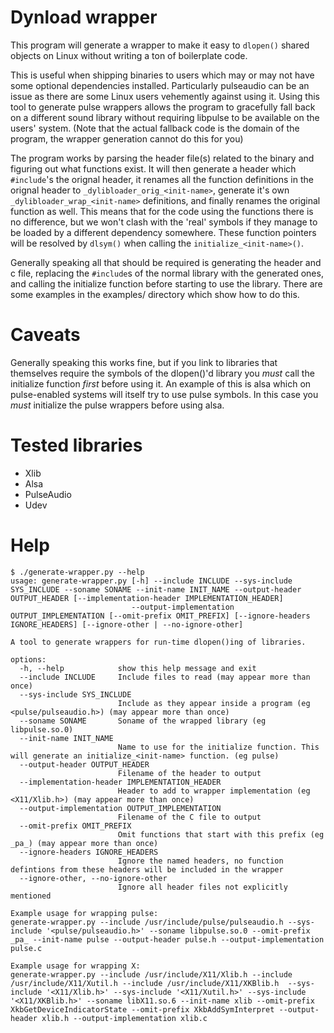 # Dynload wrapper

This program will generate a wrapper to make it easy to `dlopen()` shared objects on Linux without writing a ton of boilerplate code.

This is useful when shipping binaries to users which may or may not have some optional dependencies installed. Particularly pulseaudio can be an issue as there are some Linux users vehemently against using it. Using this tool to generate pulse wrappers allows the program to gracefully fall back on a different sound library without requiring libpulse to be available on the users' system. (Note that the actual fallback code is the domain of the program, the wrapper generation cannot do this for you)

The program works by parsing the header file(s) related to the binary and figuring out what functions exist. It will then generate a header which `#include`'s the orignal header, it renames all the function definitions in the orignal header to `_dylibloader_orig_<init-name>`, generate it's own `_dylibloader_wrap_<init-name>` definitions, and finally renames the original function as well. This means that for the code using the functions there is no difference, but we won't clash with the 'real' symbols if they manage to be loaded by a different dependency somewhere. These function pointers will be resolved by `dlsym()` when calling the `initialize_<init-name>()`.

Generally speaking all that should be required is generating the header and c file, replacing the `#include`s of the normal library with the generated ones, and calling the initialize function before starting to use the library. There are some examples in the examples/ directory which show how to do this.

# Caveats

Generally speaking this works fine, but if you link to libraries that themselves require the symbols of the dlopen()'d library you *must* call the initialize function *first* before using it. An example of this is alsa which on pulse-enabled systems will itself try to use pulse symbols. In this case you *must* initialize the pulse wrappers before using alsa.

# Tested libraries

 * Xlib
 * Alsa
 * PulseAudio
 * Udev

# Help
```
$ ./generate-wrapper.py --help
usage: generate-wrapper.py [-h] --include INCLUDE --sys-include SYS_INCLUDE --soname SONAME --init-name INIT_NAME --output-header OUTPUT_HEADER [--implementation-header IMPLEMENTATION_HEADER]
                           --output-implementation OUTPUT_IMPLEMENTATION [--omit-prefix OMIT_PREFIX] [--ignore-headers IGNORE_HEADERS] [--ignore-other | --no-ignore-other]

A tool to generate wrappers for run-time dlopen()ing of libraries.

options:
  -h, --help            show this help message and exit
  --include INCLUDE     Include files to read (may appear more than once)
  --sys-include SYS_INCLUDE
                        Include as they appear inside a program (eg <pulse/pulseaudio.h>) (may appear more than once)
  --soname SONAME       Soname of the wrapped library (eg libpulse.so.0)
  --init-name INIT_NAME
                        Name to use for the initialize function. This will generate an initialize_<init-name> function. (eg pulse)
  --output-header OUTPUT_HEADER
                        Filename of the header to output
  --implementation-header IMPLEMENTATION_HEADER
                        Header to add to wrapper implementation (eg <X11/Xlib.h>) (may appear more than once)
  --output-implementation OUTPUT_IMPLEMENTATION
                        Filename of the C file to output
  --omit-prefix OMIT_PREFIX
                        Omit functions that start with this prefix (eg _pa_) (may appear more than once)
  --ignore-headers IGNORE_HEADERS
                        Ignore the named headers, no function defintions from these headers will be included in the wrapper
  --ignore-other, --no-ignore-other
                        Ignore all header files not explicitly mentioned

Example usage for wrapping pulse:
generate-wrapper.py --include /usr/include/pulse/pulseaudio.h --sys-include '<pulse/pulseaudio.h>' --soname libpulse.so.0 --omit-prefix _pa_ --init-name pulse --output-header pulse.h --output-implementation pulse.c

Example usage for wrapping X:
generate-wrapper.py --include /usr/include/X11/Xlib.h --include /usr/include/X11/Xutil.h --include /usr/include/X11/XKBlib.h  --sys-include '<X11/Xlib.h>' --sys-include '<X11/Xutil.h>' --sys-include '<X11/XKBlib.h>' --soname libX11.so.6 --init-name xlib --omit-prefix XkbGetDeviceIndicatorState --omit-prefix XkbAddSymInterpret --output-header xlib.h --output-implementation xlib.c
```
